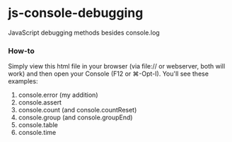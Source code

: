 # js-console-debugging
JavaScript debugging methods besides console.log

### How-to
Simply view this html file in your browser (via file:// or webserver, both will work) and then open your Console (F12 or ⌘-Opt-I). You'll see these examples:

1. console.error (my addition)
2. console.assert
3. console.count (and console.countReset)
4. console.group (and console.groupEnd)
5. console.table
6. console.time


